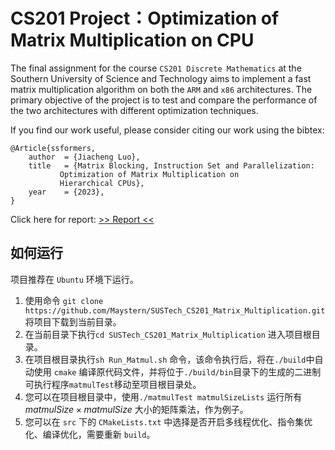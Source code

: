 # CS201 Project：Optimization of Matrix Multiplication on CPU

The final assignment for the course `CS201 Discrete Mathematics` at the Southern University of Science and Technology aims to implement a fast matrix multiplication algorithm on both the `ARM` and `x86` architectures. The primary objective of the project is to test and compare the performance of the two architectures with different optimization techniques.

If you find our work useful, please consider citing our work using the bibtex:
```
@Article{ssformers,
	author  = {Jiacheng Luo},
	title   = {Matrix Blocking, Instruction Set and Parallelization:
		   Optimization of Matrix Multiplication on
		   Hierarchical CPUs},
	year    = {2023},
}
```
Click here for report: [>> Report <<](https://github.com/Maystern/SUSTech_CS201_Matrix_Multiplication/blob/main/doc/report.pdf)


## 如何运行 

项目推荐在 `Ubuntu` 环境下运行。

1. 使用命令 `git clone https://github.com/Maystern/SUSTech_CS201_Matrix_Multiplication.git` 将项目下载到当前目录。
2. 在当前目录下执行`cd SUSTech_CS201_Matrix_Multiplication` 进入项目根目录。
3. 在项目根目录执行`sh Run_Matmul.sh` 命令，该命令执行后，将在`./build`中自动使用 `cmake` 编译原代码文件，并将位于`./build/bin`目录下的生成的二进制可执行程序`matmulTest`移动至项目根目录处。
4. 您可以在项目根目录中，使用`./matmulTest matmulSizeLists` 运行所有$matmulSize \times matmulSize$ 大小的矩阵乘法，作为例子。
5. 您可以在 `src` 下的 `CMakeLists.txt` 中选择是否开启多线程优化、指令集优化、编译优化，需要重新 `build`。
